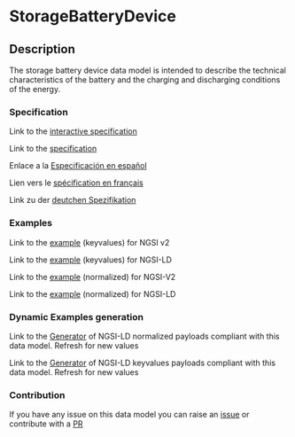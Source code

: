 # StorageBatteryDevice

## Description 

The storage battery device data model is intended to describe the technical characteristics of the battery and the charging and discharging conditions of the energy.
### Specification

Link to the [interactive specification](https://swagger.lab.fiware.org/?url=https://github.com/smart-data-models/dataModel.Battery/blob/master/StorageBatteryDevice/swagger.yaml)

Link to the [specification](https://github.com/smart-data-models/dataModel.Battery/blob/master/StorageBatteryDevice/doc/spec.md)

Enlace a la [Especificación en español](https://github.com/smart-data-models/dataModel.Battery/blob/master/StorageBatteryDevice/doc/spec_ES.md)

Lien vers le [spécification en français](https://github.com/smart-data-models/dataModel.Battery/blob/master/StorageBatteryDevice/doc/spec_FR.md)

Link zu der [deutchen Spezifikation](https://github.com/smart-data-models/dataModel.Battery/blob/master/StorageBatteryDevice/doc/spec_DE.md)
### Examples

Link to the [example](https://github.com/smart-data-models/dataModel.Battery/blob/master/StorageBatteryDevice/examples/example.json) (keyvalues) for NGSI v2

Link to the [example](https://github.com/smart-data-models/dataModel.Battery/blob/master/StorageBatteryDevice/examples/example.jsonld) (keyvalues) for NGSI-LD

Link to the [example](https://github.com/smart-data-models/dataModel.Battery/blob/master/StorageBatteryDevice/examples/example-normalized.json) (normalized) for NGSI-V2

Link to the [example](https://github.com/smart-data-models/dataModel.Battery/blob/master/StorageBatteryDevice/examples/example-normalized.jsonld) (normalized) for NGSI-LD
### Dynamic Examples generation

Link to the [Generator](https://smartdatamodels.org/extra/ngsi-ld_generator_v0.92.php?schemaUrl=https://raw.githubusercontent.com/smart-data-models/dataModel.Battery/master/StorageBatteryDevice/schema.json&email=info@smartdatamodels.org) of NGSI-LD normalized payloads compliant with this data model. Refresh for new values

Link to the [Generator](https://smartdatamodels.org/extra/ngsi-ld_generator_keyvalues_v0.92.php?schemaUrl=https://raw.githubusercontent.com/smart-data-models/dataModel.Battery/master/StorageBatteryDevice/schema.json&email=info@smartdatamodels.org) of NGSI-LD keyvalues payloads compliant with this data model. Refresh for new values
### Contribution

 If you have any issue on this data model you can raise an [issue](https://github.com/smart-data-models/dataModel.Battery/issues)  or contribute with a [PR](https://github.com/smart-data-models/dataModel.Battery/pulls)